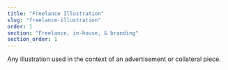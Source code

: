 ```yaml
---
title: "Freelance Illustration"
slug: "freelance-illustration"
order: 1
section: "Freelance, in-house, & branding"
section_order: 1
---
```


Any illustration used in the context of an advertisement or collateral piece.